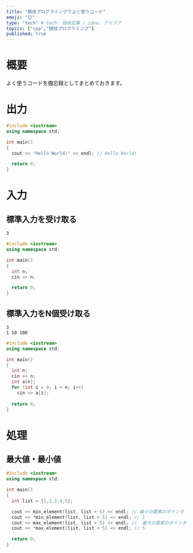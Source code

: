 ```yaml
---
title: "競技プログラミングでよく使うコード"
emoji: "😊"
type: "tech" # tech: 技術記事 / idea: アイデア
topics: ["cpp","競技プログラミング"]
published: true
---
```


# 概要
よく使うコードを備忘録としてまとめておきます。

# 出力

```cpp:Main.cpp
#include <iostream>
using namespace std;

int main()
{
  cout << "Hello World!" << endl; // Hello World!

  return 0;
}
```

# 入力

## 標準入力を受け取る

```txt:入力例
3
```

```cpp:Main.cpp
#include <iostream>
using namespace std;

int main()
{
  int n;
  cin >> n;

  return 0;
}
```

## 標準入力をN個受け取る

```txt:入力例
3
1 10 100
```

```cpp:Main.cpp
#include <iostream>
using namespace std;

int main()
{
  int n;
  cin >> n;
  int a[n];
  for (int i = 0; i < n; i++)
    cin >> a[i];
  
  return 0;
}
```

# 処理
## 最大値・最小値

```cpp:Main.cpp
#include <iostream>
using namespace std;

int main()
{
  int list = {1,2,3,4,5};

  cout << min_element(list, list + 5) << endl; // 最小の要素のポインタ
  cout << *min_element(list, list + 5) << endl; // 1
  cout << max_element(list, list + 5) << endl; //  最大の要素のポインタ
  cout << *max_element(list, list + 5) << endl; // 5

  return 0;
}
```